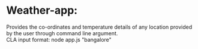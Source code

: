 # Weather-app:
Provides the co-ordinates and temperature details of any location provided by the user through command line argument. <br>
CLA input format: node app.js "bangalore"
